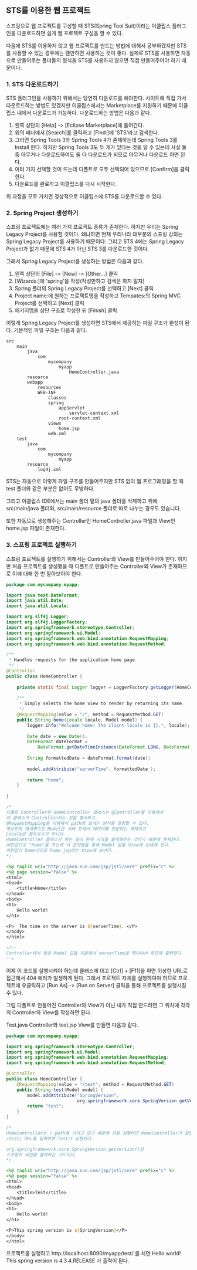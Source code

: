 ## STS를 이용한 웹 프로젝트

스프링으로 웹 프로젝트를 구성할 때 STS(Spring Tool Suit)이라는 이클립스 플러그인을 다운로드하면
쉽게 웹 프로젝트 구성을 할 수 있다.

다음에 STS를 이용하지 않고 웹 프로젝트를 만드는 방법에 대해서 공부하겠지만
STS를 사용할 수 있는 경우에는 웬만하면 사용하는 것이 좋다.
실제로 STS를 사용하면 자동으로 만들어주는 폴더들의 형식을
STS를 사용하지 않으면 직접 만들어주어야 하기 때문이다.

### 1. STS 다운로드하기

STS 플러그인을 사용하기 위해서는 당연히 다운로드를 해야한다.
사이트에 직접 가서 다운로드하는 방법도 있겠지만
이클립스에서는 Marketplace를 지원하기 때문에 이클립스 내에서 다운로드가 가능하다.
다운로드하는 방법은 다음과 같다.

1. 왼쪽 상단의 [Help] -> [Eclipse Marketplace]에 들어간다.
2. 위의 배너에서 [Search]를 클릭하고 [Find:]에 'STS'라고 검색한다.
3. 그러면 Spring Tools 3와 Spring Tools 4가 존재하는데 Spring Tools 3를 Install 한다.
   하지만 Spring Tools 3도 두 개가 있다는 것을 알 수 있는데 사실 둘 중 아무거나 다운로드하여도
   둘 다 다운로드가 되므로 아무거나 다운로드 하면 된다.
4. 여러 가지 선택할 것이 뜨는데 디폴트로 모두 선택되어 있으므로 [Confirm]을 클릭한다.
5. 다운로드를 완료하고 이클립스를 다시 시작한다.

위 과정을 모두 거치면 정상적으로 이클립스에 STS를 다운로드할 수 있다.

### 2. Spring Project 생성하기

스프링 프로젝트에는 여러 가지 프로젝트 종류가 존재한다.
하지만 우리는 Spring Legacy Project를 사용할 것이다.
왜냐하면 현재 우리나라 대부분의 스프링 강의는 Spring Legacy Project를 사용하기 때문이다.
그리고 STS 4에는 Spring Legacy Project가 없기 때문에
STS 4가 아닌 STS 3를 다운로드한 것이다.

그래서 Spring Legacy Project를 생성하는 방법은 다음과 같다.

1. 왼쪽 상단의 [File] -> [New] -> [Other...] 클릭
2. [Wizards:]에 'spring'을 작성(작성만하고 검색은 하지 말자)
3. Spring 폴더의 Spring Legacy Project를 선택하고 [Next] 클릭
4. Project name:에 원하는 프로젝트명을 작성하고
   Tempates:의 Spring MVC Project를 선택하고 [Next] 클릭
5. 패키지명을 삼단 구조로 작성한 뒤 [Finish] 클릭

이렇게 Spring Legacy Project를 생성하면 STS에서 제공하는 파일 구조가 완성이 된다.
기본적인 파일 구조는 다음과 같다.

```file_structure
src
	main
		java
			com
				mycompany
					myapp
						HomeController.java
		resource
		webapp
			resources
			WEB-INF
				classes
				spring
					appServlet
						servlet-context.xml
					root-context.xml
				views
					home.jsp
				web.xml
	test
		java
			com
				mycompany
					myapp
		resource
			log4j.xml
```

STS는 자동으로 이렇게 파일 구조를 만들어주지만 STS 없이 웹 프로그래밍을 할 때
test 폴더와 같은 부분은 없어도 무방하다.

그리고 이클립스 IDE에서는 main 폴더 밑의 java 폴더를 삭제하고
위에 src/main/java 폴더와, src/main/resource 폴더로 따로 나누는 경우도 있습니다.

또한 자동으로 생성해주는 Controller인 HomeController.java 파일과 View인 home.jsp 파일이 존재한다.

### 3. 스프링 프로젝트 실행하기

스프링 프로젝트를 실행하기 위해서는 Controller와 View를 만들어주어야 한다.
하지만 처음 프로젝트를 생성했을 때 디폴트로 만들어주는 Controller와 View가 존재하므로
이에 대해 한 번 알아보아야 한다.

```java
package com.mycompany.myapp;

import java.text.DateFormat;
import java.util.Date;
import java.util.Locale;

import org.slf4j.Logger;
import org.slf4j.LoggerFactory;
import org.springframework.stereotype.Controller;
import org.springframework.ui.Model;
import org.springframework.web.bind.annotation.RequestMapping;
import org.springframework.web.bind.annotation.RequestMethod;

/**
 * Handles requests for the application home page.
 */
@Controller
public class HomeController {
	
	private static final Logger logger = LoggerFactory.getLogger(HomeController.class);
	
	/**
	 * Simply selects the home view to render by returning its name.
	 */
	@RequestMapping(value = "/", method = RequestMethod.GET)
	public String home(Locale locale, Model model) {
		logger.info("Welcome home! The client locale is {}.", locale);
		
		Date date = new Date();
		DateFormat dateFormat =
            DateFormat.getDateTimeInstance(DateFormat.LONG, DateFormat.LONG, locale);
		
		String formattedDate = dateFormat.format(date);
		
		model.addAttribute("serverTime", formattedDate );
		
		return "home";
	}
	
}

/*
디폴트 Controller인 HomeController 클래스는 @Controller를 이용해서
이 클래스가 Controller라는 것을 명시하고
@RequestMapping을 이용해서 path와 보내는 방식을 결정할 수 있다.
메소드의 매개변수인 Model은 서버 안에서 데이터를 전달하는 개체이고
Locale은 필수요소가 아니다.
HomeController 클래스가 하는 일이 현재 시각을 출력해주는 것이기 때문에 존재한다.
리턴값으로 "home"을 주는데 이 문자열을 통해 Model 값을 View에 보내게 된다.
리턴값이 home이므로 home.jsp라는 View에 보낸다.
*/
```

```jsp
<%@ taglib uri="http://java.sun.com/jsp/jstl/core" prefix="c" %>
<%@ page session="false" %>
<html>
<head>
	<title>Home</title>
</head>
<body>
<h1>
	Hello world!  
</h1>

<P>  The time on the server is ${serverTime}. </P>
</body>
</html>

<!--
Controller에서 받은 Model 값을 이용해서 serverTime을 찍어내서 화면에 출력한다.
-->
```

이제 이 코드를 실행시켜야 하는데
클래스에 대고 [Ctrl] + [F11]을 하면 이상한 URL로 접근해서 404 에러가 발생하게 된다.
그래서 프로젝트 자체를 실행하여야 하므로 프로젝트에 우클릭하고 [Run As] -> [Run on Server] 클릭을 통해
프로젝트를 실행시킬 수 있다.

그럼 디폴트로 만들어진 Controller와 View가 아닌 내가 직접 만드려면 그 위치에 각각의 Controller와 View를
작성하면 된다.

Test.java Controller와 test.jsp View를 만들면 다음과 같다.

```java
package com.mycompany.myapp;

import org.springframework.stereotype.Controller;
import org.springframework.ui.Model;
import org.springframework.web.bind.annotation.RequestMapping;
import org.springframework.web.bind.annotation.RequestMethod;

@Controller
public class HomeController {
	@RequestMapping(value = "/test", method = RequestMethod.GET)
	public String test(Model model) {
		model.addAttribute("SpringVersion",
                           org.springframework.core.SpringVersion.getVersion());
		return "test";
	}
}

/*
HomeController는 / path를 가지고 있기 때문에 처음 실행하면 HomeController가 실행되고
/test/ URL을 입력하면 Test가 실행된다.

org.springframework.core.SpringVersion.getVersion()은
스프링의 버전을 출력하는 코드이다.
*/
```

```jsp
<%@ taglib uri="http://java.sun.com/jsp/jstl/core" prefix="c" %>
<%@ page session="false" %>
<html>
<head>
	<title>Test</title>
</head>
<body>
<h1>
	Hello world!
</h1>

<P>This spring version is ${SpringVersion}</P>
</body>
</html>
```

프로젝트를 실행하고 http://localhost:8090/myapp/test/ 를 치면
Hello world!
This spring version is 4.3.4.RELEASE
가 출력이 된다.
